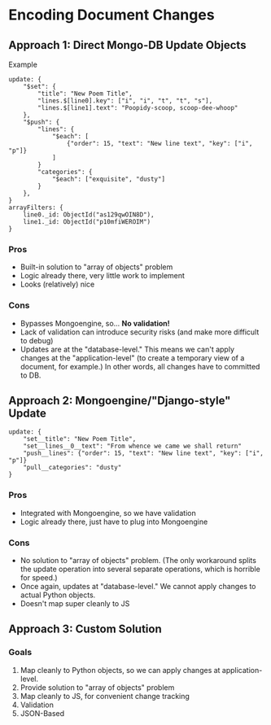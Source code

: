# Encoding Document Changes ##

## Approach 1: Direct Mongo-DB Update Objects ##
Example
```
update: {
    "$set": {
        "title": "New Poem Title",
        "lines.$[line0].key": ["i", "i", "t", "t", "s"],
        "lines.$[line1].text": "Poopidy-scoop, scoop-dee-whoop"
    },
    "$push": {
        "lines": {
            "$each": [
                {"order": 15, "text": "New line text", "key": ["i", "p"]}
            ]
        }
        "categories": {
            "$each": ["exquisite", "dusty"]
        }
    },    
}
arrayFilters: {
    line0._id: ObjectId("as129qwOIN8D"),
    line1._id: ObjectId("p10mfiWEROIM")
}
```
### Pros ###
- Built-in solution to "array of objects" problem
- Logic already there, very little work to implement
- Looks (relatively) nice
### Cons ###
- Bypasses Mongoengine, so... **No validation!**
- Lack of validation can introduce security risks (and make more difficult to debug)
- Updates are at the "database-level." This means we can't apply changes at the "application-level" (to create a temporary view of a document, for example.) In other words, all changes have to committed to DB.

## Approach 2: Mongoengine/"Django-style" Update ##
```
update: {
    "set__title": "New Poem Title",
    "set__lines__0__text": "From whence we came we shall return"
    "push__lines": {"order": 15, "text": "New line text", "key": ["i", "p"]}
    "pull__categories": "dusty"
}
```
### Pros ###
- Integrated with Mongoengine, so we have validation
- Logic already there, just have to plug into Mongoengine
### Cons ###
- No solution to "array of objects" problem. (The only workaround splits the update operation into several separate operations, which is horrible for speed.)
- Once again, updates at "database-level." We cannot apply changes to actual Python objects.
- Doesn't map super cleanly to JS

## Approach 3: Custom Solution ##
### Goals ###
1. Map cleanly to Python objects, so we can apply changes at application-level.
2. Provide solution to "array of objects" problem
3. Map cleanly to JS, for convenient change tracking
4. Validation
5. JSON-Based
